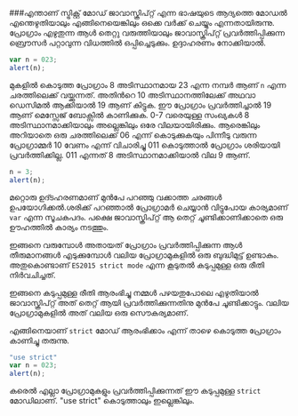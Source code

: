 ###എന്താണ് സ്ട്രിക്റ്റ് മോഡ്
ജാവാസ്ക്രിപ്റ്റ് എന്ന ഭാഷയുടെ ആദ്യത്തെ മോഡല്‍ എന്തെഴുതിയാലും എങ്ങിനെയെങ്കിലും ഒക്കെ വര്‍ക്ക്‌ ചെയ്യും എന്നതായിരുന്നു. പ്രോഗ്രാം എഴുതുന്ന ആള്‍ തെറ്റു വരുത്തിയാലും ജാവാസ്ക്രിപ്റ്റ് പ്രവര്‍ത്തിപ്പിക്കുന്ന ബ്രൌസര്‍ പറ്റാവുന്ന വിധത്തില്‍ ഒപ്പിച്ചെടുക്കും. ഉദ്ദാഹരണം നോക്കിയാല്‍.
```JavaScript
var n = 023;
alert(n);
```
മുകളില്‍ കൊടുത്ത പ്രോഗ്രാം 8 അടിസ്ഥാനമായ 23 എന്ന നമ്പര്‍ ആണ് `n` എന്ന ചരത്തിലെക്ക് വയ്ക്കുന്നത്. അതിന്‍റെ 10 അടിസ്ഥാനത്തിലേക്ക് അഥവാ ഡെസിമല്‍ ആക്കിയാല്‍ 19 ആണ് കിട്ടുക. ഈ പ്രോഗ്രാം പ്രവര്‍ത്തിച്ചാല്‍ 19 ആണ് മെസ്സേജ് ബോക്സില്‍ കാണിക്കുക. 0-7 വരെയുള്ള സംഖ്യകള്‍ 8 അടിസ്ഥാനമാക്കിയാലും അല്ലെങ്കിലും ഒരേ വിലയായിരിക്കും. ആരെങ്കിലും അറിയാതെ ഒരു ചരത്തിലെക്ക് 06 എന്ന് കൊടുക്കുകയും പിന്നീടു വരുന്ന പ്രോഗ്രാമ്മര്‍ 10 വേണം എന്ന് വിചാരിച്ചു 011 കൊടുത്താല്‍ പ്രോഗ്രാം ശരിയായി പ്രവര്‍ത്തിക്കില്ല. 011 എന്നത് 8 അടിസ്ഥാനമാക്കിയാല്‍ വില 9 ആണ്.
```JavaScript
n = 3;
alert(n);
```
മറ്റൊരു ഉദ്ടഹരണമാണ് മുന്‍പേ പറഞ്ഞു വക്കാത്ത ചരങ്ങള്‍ ഉപയോഗിക്കല്‍.ശരിക്ക് പറഞ്ഞാല്‍ പ്രോഗ്രാമര്‍ ചെയ്യാന്‍ വിട്ടുപോയ കാര്യമാണ് `var` എന്ന സൂചകപദം. പക്ഷെ ജാവാസ്ക്രിപ്റ്റ് ആ തെറ്റ് ചൂണ്ടിക്കാണിക്കാതെ ഒരു ഊഹത്തില്‍ കാര്യം നടത്തും. 

ഇങ്ങനെ വരുമ്പോള്‍ അതായത് പ്രോഗ്രാം പ്രവര്‍ത്തിപ്പിക്കുന്ന ആള്‍ തീരുമാനങ്ങള്‍ എടുക്കുമ്പോള്‍ വലിയ പ്രോഗ്രാമുകളില്‍ ഒരു ബുദ്ധിമുട്ട് ഉണ്ടാകും. അതുകൊണ്ടാണ് `ES2015 strict mode` എന്ന കൂടുതല്‍ കടുപ്പമുള്ള ഒരു രീതി നിര്‍വചിച്ചത്.

ഇങ്ങനെ കടുപ്പമുള്ള രീതി ആരംഭിച്ചു നമ്മള്‍ പഴയതുപോലെ എഴുതിയാല്‍ ജാവാസ്ക്രിപ്റ്റ് അത് തെറ്റ് ആയി പ്രവര്‍ത്തിക്കുന്നതിനു മുന്‍പേ ചൂണ്ടിക്കാട്ടും. വലിയ പ്രോഗ്രാമുകളില്‍ അത് വലിയ ഒരു സൌകര്യമാണ്.

എങ്ങിനെയാണ്‌ `strict` മോഡ് ആരംഭിക്കാം എന്ന് താഴെ കൊടുത്ത പ്രോഗ്രാം കാണിച്ചു തരുന്നു.

```JavaScript
"use strict"
var n = 023;
alert(n);
```

കരെല്‍ എല്ലാ പ്രോഗ്രാമുകളും പ്രവര്‍ത്തിപ്പിക്കുന്നത് ഈ കടുപ്പമുള്ള `strict` മോഡിലാണ്. "use strict" കൊടുത്താലും ഇല്ലെങ്കിലും.

